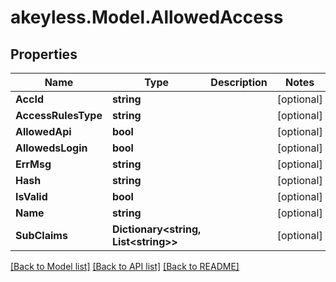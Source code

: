 # akeyless.Model.AllowedAccess

## Properties

Name | Type | Description | Notes
------------ | ------------- | ------------- | -------------
**AccId** | **string** |  | [optional] 
**AccessRulesType** | **string** |  | [optional] 
**AllowedApi** | **bool** |  | [optional] 
**AllowedsLogin** | **bool** |  | [optional] 
**ErrMsg** | **string** |  | [optional] 
**Hash** | **string** |  | [optional] 
**IsValid** | **bool** |  | [optional] 
**Name** | **string** |  | [optional] 
**SubClaims** | **Dictionary&lt;string, List&lt;string&gt;&gt;** |  | [optional] 

[[Back to Model list]](../README.md#documentation-for-models) [[Back to API list]](../README.md#documentation-for-api-endpoints) [[Back to README]](../README.md)

